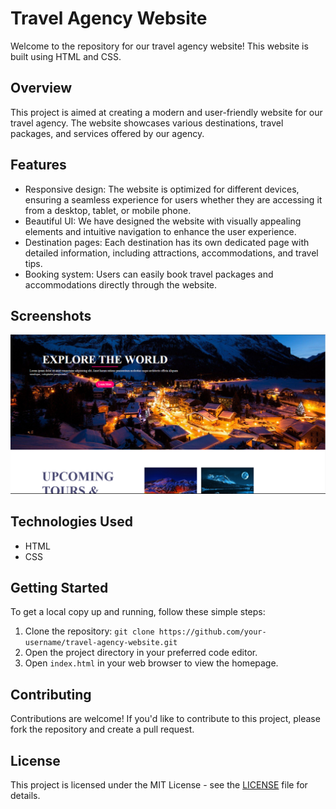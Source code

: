 # Travel Agency Website

Welcome to the repository for our travel agency website! This website is built using HTML and CSS.

## Overview

This project is aimed at creating a modern and user-friendly website for our travel agency. The website showcases various destinations, travel packages, and services offered by our agency. 

## Features

- Responsive design: The website is optimized for different devices, ensuring a seamless experience for users whether they are accessing it from a desktop, tablet, or mobile phone.
- Beautiful UI: We have designed the website with visually appealing elements and intuitive navigation to enhance the user experience.
- Destination pages: Each destination has its own dedicated page with detailed information, including attractions, accommodations, and travel tips.
- Booking system: Users can easily book travel packages and accommodations directly through the website.

## Screenshots

![Homepage](upload.png)

## Technologies Used

- HTML
- CSS

## Getting Started

To get a local copy up and running, follow these simple steps:

1. Clone the repository: `git clone https://github.com/your-username/travel-agency-website.git`
2. Open the project directory in your preferred code editor.
3. Open `index.html` in your web browser to view the homepage.

## Contributing

Contributions are welcome! If you'd like to contribute to this project, please fork the repository and create a pull request.

## License

This project is licensed under the MIT License - see the [LICENSE](LICENSE) file for details.
